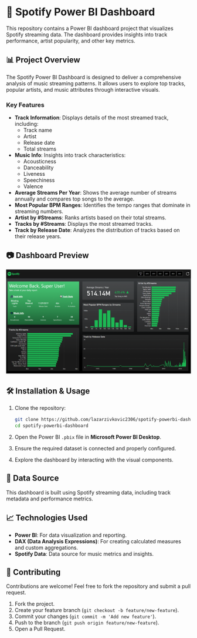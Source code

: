 # 🎵 Spotify Power BI Dashboard

This repository contains a Power BI dashboard project that visualizes Spotify streaming data. The dashboard provides insights into track performance, artist popularity, and other key metrics.

## 📊 Project Overview

The Spotify Power BI Dashboard is designed to deliver a comprehensive analysis of music streaming patterns. It allows users to explore top tracks, popular artists, and music attributes through interactive visuals.

### Key Features

- **Track Information**: Displays details of the most streamed track, including:
    - Track name
    - Artist
    - Release date
    - Total streams
- **Music Info**: Insights into track characteristics:
    - Acousticness
    - Danceability
    - Liveness
    - Speechiness
    - Valence
- **Average Streams Per Year**: Shows the average number of streams annually and compares top songs to the average.
- **Most Popular BPM Ranges**: Identifies the tempo ranges that dominate in streaming numbers.
- **Artist by #Streams**: Ranks artists based on their total streams.
- **Tracks by #Streams**: Displays the most streamed tracks.
- **Track by Release Date**: Analyzes the distribution of tracks based on their release years.

## 📷 Dashboard Preview

![Spotify Dashboard](Spotify.png)

## 🛠️ Installation & Usage

1. Clone the repository:

    ```bash
    git clone https://github.com/lazarzivkovic2306/spotify-powerbi-dashboard.git
    cd spotify-powerbi-dashboard
    ```

2. Open the Power BI `.pbix` file in **Microsoft Power BI Desktop**.

3. Ensure the required dataset is connected and properly configured.

4. Explore the dashboard by interacting with the visual components.

## 📌 Data Source

This dashboard is built using Spotify streaming data, including track metadata and performance metrics.

## 📈 Technologies Used

- **Power BI**: For data visualization and reporting.
- **DAX (Data Analysis Expressions)**: For creating calculated measures and custom aggregations.
- **Spotify Data**: Data source for music metrics and insights.

## 🤝 Contributing

Contributions are welcome! Feel free to fork the repository and submit a pull request.

1. Fork the project.
2. Create your feature branch (`git checkout -b feature/new-feature`).
3. Commit your changes (`git commit -m 'Add new feature'`).
4. Push to the branch (`git push origin feature/new-feature`).
5. Open a Pull Request.



